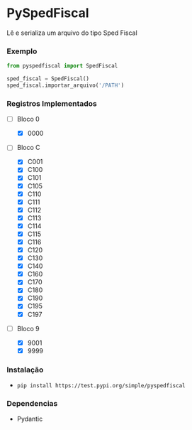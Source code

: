 # PySpedFiscal

Lê e serializa um arquivo do tipo Sped Fiscal

### Exemplo

```python
from pyspedfiscal import SpedFiscal

sped_fiscal = SpedFiscal()
sped_fiscal.importar_arquivo('/PATH')
```

### Registros Implementados

- [ ] Bloco 0

  - [x] 0000

- [ ] Bloco C

  - [x] C001
  - [x] C100
  - [x] C101
  - [x] C105
  - [x] C110
  - [x] C111
  - [x] C112
  - [x] C113
  - [x] C114
  - [x] C115
  - [x] C116
  - [x] C120
  - [x] C130
  - [x] C140
  - [x] C160
  - [x] C170
  - [x] C180
  - [x] C190
  - [x] C195
  - [x] C197

- [ ] Bloco 9

  - [x] 9001
  - [x] 9999

### Instalação

- `pip install https://test.pypi.org/simple/pyspedfiscal`

### Dependencias

- Pydantic
